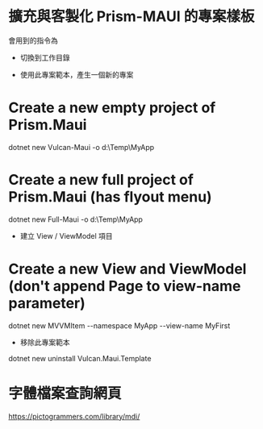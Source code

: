 # 擴充與客製化 Prism-MAUI 的專案樣板

會用到的指令為

* 切換到工作目錄

* 使用此專案範本，產生一個新的專案

# Create a new empty project of Prism.Maui

dotnet new Vulcan-Maui -o d:\Temp\MyApp

# Create a new full project of Prism.Maui (has flyout menu)

dotnet new Full-Maui -o d:\Temp\MyApp

* 建立 View / ViewModel 項目

# Create a new View and ViewModel (don't append Page to view-name parameter)

dotnet new MVVMItem  --namespace MyApp --view-name MyFirst

* 移除此專案範本

dotnet new uninstall Vulcan.Maui.Template


# 字體檔案查詢網頁

https://pictogrammers.com/library/mdi/
